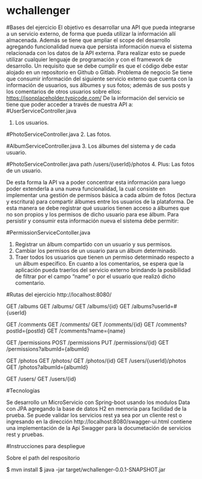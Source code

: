 # wchallenger


#Bases del ejercicio
El objetivo es desarrollar una API que pueda integrarse a un servicio externo,
de forma que pueda utilizar la información allí almacenada. Además se tiene que
ampliar el scope del desarrollo agregando funcionalidad nueva que persista
información nueva el sistema relacionada con los datos de la API externa. Para
realizar esto se puede utilizar cualquier lenguaje de programación y con el
framework de desarrollo. Un requisito que se debe cumplir es que el código debe
estar alojado en un repositorio en Github o Gitlab.
Problema de negocio
Se tiene que consumir información del siguiente servicio externo que cuenta
con la información de usuarios, sus álbumes y sus fotos; además de sus posts y los
comentarios de otros usuarios sobre ellos: https://jsonplaceholder.typicode.com/
De la información del servicio se tiene que poder acceder a través de nuestra API a:
#UserServiceController.java
1. Los usuarios.

#PhotoServiceController.java 
2. Las fotos. 

#AlbumServiceController.java
3. Los álbumes del sistema y de cada usuario.

#PhotoServiceController.java path /users/{userId}/photos
4. Plus: Las fotos de un usuario.  

De esta forma la API va a poder concentrar esta información para luego poder
extenderla a una nueva funcionalidad, la cual consiste en implementar una gestión
de permisos básica a cada albúm de fotos (lectura y escritura) para compartir
álbumes entre los usuarios de la plataforma. De esta manera se debe registrar qué
usuarios tienen acceso a álbumes que no son propios y los permisos de dicho
usuario para ese álbum. Para persistir y consumir esta información nueva el sistema
debe permitir:

#PermissionServiceContoller.java

1. Registrar un álbum compartido con un usuario y sus permisos. 
2. Cambiar los permisos de un usuario para un álbum determinado.
3. Traer todos los usuarios que tienen un permiso determinado respecto a un
álbum específico.
En cuanto a los comentarios, se espera que la aplicación pueda traerlos del
servicio externo brindando la posibilidad de filtrar por el campo “name” o por el
usuario que realizó dicho comentario.


#Rutas del ejercicio
http://localhost:8080/

GET /albums
GET /albums/
GET /albums/{id}
GET /albums?userId=#{userId}

GET /comments
GET /comments/
GET /comments/{id}
GET /comments?postId={postId}
GET /comments?name={name}

GET  /permissions
POST /permissions
PUT  /permissions/{id}
GET  /permissions?albumId={albumId}

GET /photos
GET /photos/
GET /photos/{id}
GET /users/{userId}/photos
GET /photos?albumId={albumId}

GET /users/
GET /users/{id}


#Tecnologías

Se desarrollo un MicroServicio con Spring-boot usando los modulos Data con JPA agregando la base de datos H2 en memoria para facilidad de la prueba.
Se puede validar los servicios rest ya sea por un cliente rest o ingresando en la dirección http://localhost:8080/swagger-ui.html contiene una implementación de la Api Swagger para la documetación de servicios rest y pruebas.

#Instrucciones para despliegue

Sobre el path del respositorio

$ mvn install
$ java -jar target/wchallenger-0.0.1-SNAPSHOT.jar 
